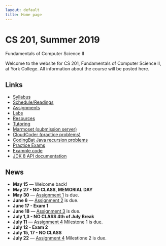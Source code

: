 ```yaml
---
layout: default
title: Home page
---
```


# CS 201, Summer 2019

<div id="subtitle">Fundamentals of Computer Science II</div>

Welcome to the website for CS 201, Fundamentals of Computer Science II, at York College.  All information about the course will be posted here.

## Links

* [Syllabus](syllabus.html)
* [Schedule/Readings](schedule.html)
* [Assignments](assign/index.html)
* [Labs](labs/index.html)
* [Resources](resources/index.html)
* [Tutoring](tutoring.html)
* [Marmoset (submission server)](https://cs.ycp.edu/marmoset)
* [CloudCoder (practice problems)](https://cs.ycp.edu/cloudcoder)
* [CodingBat Java recursion problems](http://codingbat.com/java/Recursion-1)
* [Practice Exams](practice/index.html)
* [Example code](examples/index.html)
* [JDK 8 API documentation](https://docs.oracle.com/javase/8/docs/api/)

## News
* **May 15** &mdash; Welcome back!
* **May 27 - NO CLASS, MEMORIAL DAY**
* **May 30** &mdash; [Assignment 1](assign/assign01.html) is due.
* **June 6** &mdash; [Assignment 2](assign/assign02.html) is due.
* **June 17 - Exam 1**
* **June 18** &mdash; [Assignment 3](assign/assign03.html) is due.
* **July 1,3 - NO CLASS 4th of July Break**
* **July 11** &mdash; [Assignment 4](assign/assign04.html) Milestone 1 is due.
* **July 12 - Exam 2**
* **July 15, 17 - NO CLASS**
* **July 22** &mdash; [Assignment 4](assign/assign04.html) Milestione 2 is due.



<!--
* **May 9** &mdash; Any missing or incomplete assignments must be submitted to [Marmoset](https://cs.ycp.edu/marmoset) by **Wednesday, May 15th** at the very latest. The [Syllabus](syllabus.html) requires a good faith effort to complete all assignments as a prerequisite for receiving a passing (2.0 or higher) grade in the course.
* **Mar 21** &mdash; Two practice problems for Exam 2 have been posted to [CloudCoder](https://cs.ycp.edu/cloudcoder). I will be posting additional practice problems as time allows.
* **Feb 11** &mdash; The due dates for Assignments 3&ndash;6 have been posted. [Assignment 3](assign/assign03.html) is due Friday, Feb 22nd.
* **Jan 31** &mdash; [Assignment 2](assign/assign02.html) is due Friday, Feb 8th.
* **Jan 30** &mdash; The [Tutoring](tutoring.html) page has been updated with information about in-class and evening tutoring.
* **Jan 24** &mdash; [Assignment 1](assign/assign01.html) is due Friday, Feb 1st.
* **Jan 23** &mdash; Welcome back!
-->